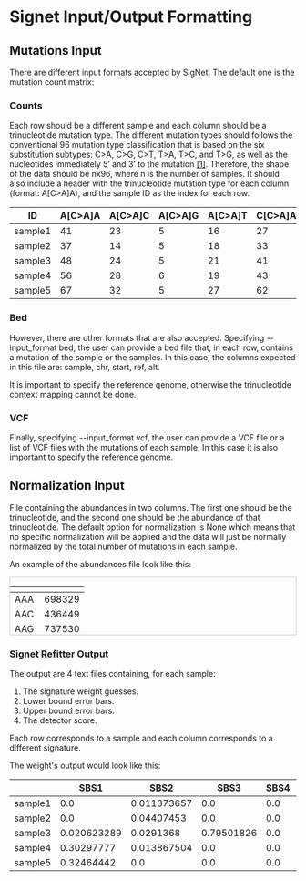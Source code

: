 # Signet Input/Output Formatting

## Mutations Input

There are different input formats accepted by SigNet. The default one is the mutation count matrix:

### Counts

Each row should be a different sample and each column should be a trinucleotide mutation type.
The different mutation types should follows the conventional 96 mutation type classification that is based on the six substitution subtypes: C>A, C>G, C>T, T>A, T>C, and T>G, as well as the nucleotides immediately 5’ and 3’ to the mutation [[1]](#1). Therefore, the shape of the data should be nx96, where n is the number of samples. It should also include a header with the trinucleotide mutation type for each column (format: A[C>A]A), and the sample ID as the index for each row. 

| ID | A[C>A]A | A[C>A]C | A[C>A]G | A[C>A]T | C[C>A]A | C[C>A]C | C[C>A]G | C[C>A]T | G[C>A]A | G[C>A]C | G[C>A]G | G[C>A]T | T[C>A]A | T[C>A]C | T[C>A]G | T[C>A]T | A[C>G]A | A[C>G]C | A[C>G]G | A[C>G]T | C[C>G]A | C[C>G]C | C[C>G]G | C[C>G]T | G[C>G]A | G[C>G]C | G[C>G]G | G[C>G]T | T[C>G]A | T[C>G]C | T[C>G]G | T[C>G]T | A[C>T]A | A[C>T]C | A[C>T]G | A[C>T]T | C[C>T]A | C[C>T]C | C[C>T]G | C[C>T]T | G[C>T]A | G[C>T]C | G[C>T]G | G[C>T]T | T[C>T]A | T[C>T]C | T[C>T]G | T[C>T]T | A[T>A]A | A[T>A]C | A[T>A]G | A[T>A]T | C[T>A]A | C[T>A]C | C[T>A]G | C[T>A]T | G[T>A]A | G[T>A]C | G[T>A]G | G[T>A]T | T[T>A]A | T[T>A]C | T[T>A]G | T[T>A]T | A[T>C]A | A[T>C]C | A[T>C]G | A[T>C]T | C[T>C]A | C[T>C]C | C[T>C]G | C[T>C]T | G[T>C]A | G[T>C]C | G[T>C]G | G[T>C]T | T[T>C]A | T[T>C]C | T[T>C]G | T[T>C]T | A[T>G]A | A[T>G]C | A[T>G]G | A[T>G]T | C[T>G]A | C[T>G]C | C[T>G]G | C[T>G]T | G[T>G]A | G[T>G]C | G[T>G]G | G[T>G]T | T[T>G]A | T[T>G]C | T[T>G]G | T[T>G]T |
| --- | --- | --- | --- | --- | --- | --- | --- | --- | --- | --- | --- | --- | --- | --- | --- | --- | --- | --- | --- | --- | --- | --- | --- | --- | --- | --- | --- | --- | --- | --- | --- | --- | --- | --- | --- | --- | --- | --- | --- | --- | --- | --- | --- | --- | --- | --- | --- | --- | --- | --- | --- | --- | --- | --- | --- | --- | --- | --- | --- | --- | --- | --- | --- | --- | --- | --- | --- | --- | --- | --- | --- | --- | --- | --- | --- | --- | --- | --- | --- | --- | --- | --- | --- | --- | --- | --- | --- | --- | --- | --- | --- | --- | --- | --- | --- | --- |
| sample1 | 41 | 23 | 5 | 16 | 27 | 31 | 9 | 25 | 17 | 15 | 7 | 19 | 15 | 15 | 3 | 38 | 85 | 7 | 12 | 19 | 14 | 5 | 5 | 10 | 16 | 12 | 6 | 15 | 13 | 5 | 5 | 89 | 123 | 21 | 38 | 33 | 41 | 40 | 49 | 52 | 43 | 41 | 50 | 43 | 32 | 44 | 34 | 81 | 26 | 11 | 15 | 21 | 9 | 63 | 14 | 22 | 13 | 14 | 47 | 22 | 22 | 11 | 13 | 20 | 67 | 28 | 29 | 46 | 29 | 39 | 21 | 27 | 20 | 21 | 75 | 27 | 25 | 36 | 16 | 71 | 14 | 13 | 10 | 19 | 6 | 18 | 8 | 10 | 8 | 7 | 15 | 7 | 4 | 12 | 16 | 26 |
| sample2 | 37 | 14 | 5 | 18 | 33 | 16 | 14 | 28 | 13 | 10 | 9 | 12 | 20 | 25 | 4 | 35 | 58 | 15 | 5 | 17 | 11 | 4 | 6 | 12 | 7 | 7 | 8 | 14 | 13 | 9 | 4 | 85 | 119 | 31 | 24 | 34 | 38 | 41 | 32 | 40 | 30 | 29 | 41 | 31 | 35 | 37 | 31 | 55 | 26 | 9 | 17 | 27 | 8 | 38 | 17 | 14 | 6 | 17 | 51 | 22 | 15 | 15 | 7 | 24 | 41 | 30 | 25 | 41 | 22 | 27 | 10 | 32 | 20 | 19 | 54 | 27 | 23 | 36 | 21 | 40 | 17 | 6 | 15 | 9 | 8 | 6 | 10 | 3 | 8 | 8 | 11 | 12 | 12 | 9 | 11 | 34 |
| sample3 | 48 | 24 | 5 | 21 | 41 | 28 | 12 | 35 | 18 | 11 | 9 | 15 | 25 | 17 | 11 | 32 | 88 | 13 | 2 | 21 | 10 | 3 | 1 | 10 | 7 | 7 | 6 | 10 | 20 | 12 | 2 | 78 | 150 | 37 | 37 | 58 | 49 | 47 | 47 | 37 | 38 | 40 | 57 | 55 | 39 | 42 | 31 | 76 | 20 | 20 | 15 | 20 | 15 | 57 | 15 | 16 | 7 | 13 | 55 | 17 | 17 | 17 | 8 | 31 | 67 | 18 | 18 | 39 | 22 | 50 | 18 | 33 | 24 | 12 | 77 | 36 | 30 | 36 | 14 | 68 | 17 | 7 | 19 | 13 | 6 | 13 | 8 | 12 | 2 | 9 | 19 | 12 | 11 | 14 | 17 | 54 |
| sample4 | 56 | 28 | 6 | 19 | 43 | 29 | 12 | 27 | 15 | 15 | 4 | 21 | 32 | 16 | 5 | 45 | 70 | 17 | 2 | 18 | 11 | 7 | 3 | 9 | 16 | 11 | 3 | 18 | 14 | 14 | 0 | 86 | 127 | 44 | 34 | 39 | 41 | 53 | 57 | 36 | 51 | 46 | 56 | 52 | 42 | 62 | 36 | 73 | 21 | 12 | 20 | 21 | 10 | 64 | 21 | 22 | 16 | 7 | 48 | 16 | 30 | 12 | 14 | 26 | 67 | 31 | 33 | 45 | 37 | 37 | 32 | 33 | 17 | 20 | 55 | 26 | 27 | 38 | 12 | 65 | 17 | 12 | 12 | 11 | 6 | 8 | 9 | 5 | 7 | 11 | 27 | 13 | 8 | 12 | 20 | 31 |
| sample5 | 67 | 32 | 5 | 27 | 62 | 36 | 11 | 52 | 32 | 25 | 13 | 30 | 47 | 39 | 8 | 67 | 83 | 12 | 6 | 14 | 11 | 7 | 0 | 13 | 12 | 8 | 10 | 17 | 9 | 13 | 5 | 125 | 162 | 53 | 56 | 56 | 48 | 71 | 60 | 56 | 62 | 70 | 87 | 67 | 52 | 69 | 46 | 91 | 30 | 19 | 24 | 39 | 16 | 55 | 29 | 19 | 21 | 17 | 57 | 22 | 30 | 18 | 18 | 32 | 95 | 41 | 36 | 59 | 36 | 58 | 30 | 44 | 33 | 27 | 90 | 34 | 41 | 36 | 21 | 57 | 19 | 7 | 22 | 11 | 7 | 16 | 9 | 12 | 8 | 11 | 15 | 17 | 8 | 10 | 20 | 46 |

### Bed



However, there are other formats that are also accepted. Specifying --input_format bed, the user can provide a bed file that, in each row, contains a mutation of the sample  or the samples. In this case, the columns expected in this file are: sample, chr, start, ref, alt.

It is important to specify the reference genome, otherwise the trinucleotide context mapping cannot be done.

### VCF

Finally, specifying --input_format vcf, the user can provide a VCF file or a list of VCF files with the mutations of each sample. In this case it is also important to specify the reference genome.

## Normalization Input



File containing the abundances in two columns. The first one should be the trinucleotide, and the second one should be the abundance of that trinucleotide. The default option for normalization is None which means that no specific normalization will be applied and the data will just be normally normalized by the total number of mutations in each sample.

An example of the abundances file look like this:

<div style="height: 100px; overflow-y: auto; border: 1px solid #ccc;">

<table>
    <thead>
        <tr>
            <th></th>
            <th></th>
        </tr>
    </thead>
    <tbody>
        <tr><td>AAA</td><td>698329</td></tr>
        <tr><td>AAC</td><td>436449</td></tr>
        <tr><td>AAG</td><td>737530</td></tr>
        <tr><td>AAT</td><td>416568</td></tr>
        <tr><td>CAA</td><td>600982</td></tr>
        <tr><td>CAC</td><td>519841</td></tr>
        <tr><td>CAG</td><td>909499</td></tr>
        <tr><td>CAT</td><td>490253</td></tr>
        <tr><td>GAA</td><td>747391</td></tr>
        <tr><td>GAC</td><td>481873</td></tr>
        <tr><td>GAG</td><td>738007</td></tr>
        <tr><td>GAT</td><td>453174</td></tr>
        <tr><td>TAA</td><td>243098</td></tr>
        <tr><td>TAC</td><td>307855</td></tr>
        <tr><td>TAG</td><td>174900</td></tr>
        <tr><td>TAT</td><td>285445</td></tr>
        <tr><td>ACA</td><td>570372</td></tr>
        <tr><td>ACC</td><td>530099</td></tr>
        <tr><td>ACG</td><td>216770</td></tr>
        <tr><td>ACT</td><td>425910</td></tr>
        <tr><td>CCA</td><td>761018</td></tr>
        <tr><td>CCC</td><td>664368</td></tr>
        <tr><td>CCG</td><td>338357</td></tr>
        <tr><td>CCT</td><td>686587</td></tr>
        <tr><td>GCA</td><td>612890</td></tr>
        <tr><td>GCC</td><td>698452</td></tr>
        <tr><td>GCG</td><td>289058</td></tr>
        <tr><td>GCT</td><td>617328</td></tr>
        <tr><td>TCA</td><td>567719</td></tr>
        <tr><td>TCC</td><td>557411</td></tr>
        <tr><td>TCG</td><td>190380</td></tr>
        <tr><td>TCT</td><td>495949</td></tr>
        <tr><td>AGA</td><td>797782</td></tr>
        <tr><td>AGC</td><td>680942</td></tr>
        <tr><td>AGG</td><td>648844</td></tr>
        <tr><td>AGT</td><td>427683</td></tr>
        <tr><td>CGA</td><td>231066</td></tr>
        <tr><td>CGC</td><td>289095</td></tr>
        <tr><td>CGG</td><td>336285</td></tr>
        <tr><td>CGT</td><td>178119</td></tr>
        <tr><td>GGA</td><td>759821</td></tr>
        <tr><td>GGC</td><td>640772</td></tr>
        <tr><td>GGG</td><td>540477</td></tr>
        <tr><td>GGT</td><td>359468</td></tr>
        <tr><td>TGA</td><td>627645</td></tr>
        <tr><td>TGC</td><td>608043</td></tr>
        <tr><td>TGG</td><td>776144</td></tr>
        <tr><td>TGT</td><td>469233</td></tr>
        <tr><td>ATA</td><td>258515</td></tr>
        <tr><td>ATC</td><td>419516</td></tr>
        <tr><td>ATG</td><td>586183</td></tr>
        <tr><td>ATT</td><td>378712</td></tr>
        <tr><td>CTA</td><td>287063</td></tr>
        <tr><td>CTC</td><td>557813</td></tr>
        <tr><td>CTG</td><td>895650</td></tr>
        <tr><td>CTT</td><td>485231</td></tr>
        <tr><td>GTA</td><td>208254</td></tr>
        <tr><td>GTC</td><td>346293</td></tr>
        <tr><td>GTG</td><td>572729</td></tr>
        <tr><td>GTT</td><td>306524</td></tr>
        <tr><td>TTA</td><td>256116</td></tr>
        <tr><td>TTC</td><td>487837</td></tr>
        <tr><td>TTG</td><td>426503</td></tr>
        <tr><td>TTT</td><td>438956</td></tr>
    </tbody>
</table>

</div>


### Signet Refitter Output

The output are 4 text files containing, for each sample:
1. The signature weight guesses.
2. Lower bound error bars.
3. Upper bound error bars.
4. The detector score.

Each row corresponds to a sample and each column corresponds to a different signature.

The weight's output would look like this: 

| | SBS1| SBS2| SBS3| SBS4| SBS5| SBS6| SBS7a| SBS7b| SBS7c| SBS7d| SBS8| SBS9| SBS10a| SBS10b| SBS11| SBS12| SBS13| SBS14| SBS15| SBS16| SBS17a| SBS17b| SBS18| SBS19| SBS20| SBS21| SBS22| SBS23| SBS24| SBS25| SBS26| SBS27| SBS28| SBS29| SBS30| SBS31| SBS32| SBS33| SBS34| SBS35| SBS36| SBS37| SBS38| SBS39| SBS40| SBS41| SBS42| SBS43| SBS44| SBS45| SBS46| SBS47| SBS48| SBS49| SBS50| SBS51| SBS52| SBS53| SBS54| SBS55| SBS56| SBS57| SBS58| SBS59| SBS60| SBS84| SBS85| SBS86| SBS87| SBS88| SBS89| SBS90| Unknown |
| --- | --- | --- | --- | --- | --- | --- | --- | --- | --- | --- | --- | --- | --- | --- | --- | --- | --- | --- | --- | --- | --- | --- | --- | --- | --- | --- | --- | --- | --- | --- | --- | --- | --- | --- | --- | --- | --- | --- | --- | --- | --- | --- | --- | --- | --- | --- | --- | --- | --- | --- | --- | --- | --- | --- | --- | --- | --- | --- | --- | --- | --- | --- | --- | --- | --- | --- | --- | --- | --- | --- | --- | --- | --- |
|sample1| 0.0| 0.011373657| 0.0| 0.0| 0.0| 0.0| 0.0| 0.0| 0.0| 0.0| 0.0| 0.0| 0.09554387| 0.0| 0.028311478| 0.0| 0.025709331| 0.0| 0.0| 0.0| 0.0| 0.0| 0.0| 0.026231365| 0.0| 0.102276586| 0.0| 0.0| 0.05594749| 0.0| 0.0| 0.0| 0.0| 0.0| 0.0| 0.0| 0.022387402| 0.0| 0.0| 0.05920576| 0.0| 0.0| 0.0| 0.20035994| 0.0| 0.0| 0.0| 0.0| 0.13489234| 0.0| 0.0| 0.0| 0.043502145| 0.0| 0.0| 0.0| 0.0| 0.0| 0.04187152| 0.0| 0.0| 0.0| 0.0| 0.12799643| 0.0| 0.0| 0.0| 0.0| 0.0| 0.0| 0.0| 0.0| 0.024390638 |
| sample2| 0.0| 0.04407453| 0.0| 0.0| 0.0| 0.0| 0.0| 0.0| 0.09683562| 0.0| 0.0| 0.0| 0.0| 0.0| 0.0| 0.0| 0.017493004| 0.010427136| 0.0| 0.12316588| 0.033200223| 0.0| 0.055034526| 0.0| 0.20925371| 0.0| 0.0| 0.0| 0.0| 0.0| 0.0| 0.0| 0.0| 0.018737758| 0.0| 0.0| 0.0| 0.0| 0.0| 0.0| 0.0| 0.0| 0.0| 0.0| 0.0| 0.0| 0.0| 0.0| 0.0| 0.0| 0.0| 0.0| 0.0| 0.0| 0.061912738| 0.03293125| 0.013076979| 0.0| 0.0| 0.068620875| 0.05564928| 0.0| 0.03608794| 0.0| 0.010005509| 0.0| 0.0| 0.09760389| 0.0| 0.0| 0.0| 0.0| 0.015889168 |
| sample3| 0.020623289| 0.0291368| 0.79501826| 0.0| 0.0| 0.0| 0.0| 0.0| 0.0| 0.0| 0.05595904| 0.0| 0.0| 0.0| 0.0| 0.0| 0.032755993| 0.0| 0.0| 0.0| 0.0| 0.0| 0.0| 0.0| 0.0| 0.0| 0.0| 0.0| 0.0| 0.0| 0.0| 0.0| 0.0| 0.0| 0.0| 0.0| 0.0| 0.0| 0.0| 0.0| 0.0| 0.0| 0.0| 0.0| 0.04497706| 0.0| 0.0| 0.0| 0.0| 0.0| 0.0| 0.0| 0.0| 0.0| 0.0| 0.0| 0.0| 0.0| 0.0| 0.0| 0.0| 0.0| 0.0| 0.0| 0.0| 0.0| 0.0| 0.0| 0.0| 0.0| 0.0| 0.0| 0.021529555 |
| sample4| 0.30297777| 0.013867504| 0.0| 0.0| 0.4331048| 0.0| 0.0| 0.0| 0.0| 0.0| 0.0| 0.0| 0.0| 0.0| 0.0| 0.0| 0.011840954| 0.0| 0.0| 0.0| 0.0| 0.0| 0.09353717| 0.0| 0.0| 0.0| 0.0| 0.0| 0.0| 0.0| 0.0| 0.0| 0.0| 0.0| 0.0| 0.0| 0.0| 0.0| 0.0| 0.0| 0.0| 0.0| 0.0| 0.0| 0.14116676| 0.0| 0.0| 0.0| 0.0| 0.0| 0.0| 0.0| 0.0| 0.0| 0.0| 0.0| 0.0| 0.0| 0.0| 0.0| 0.0| 0.0| 0.0| 0.0| 0.0| 0.0| 0.0| 0.0| 0.0| 0.0| 0.0| 0.0| 0.0035050511 |
| sample5| 0.32464442| 0.0| 0.0| 0.0| 0.5292391| 0.04437277| 0.0| 0.0| 0.0| 0.0| 0.0| 0.0| 0.0| 0.0| 0.0| 0.0| 0.0| 0.0| 0.0| 0.0| 0.01917128| 0.042479694| 0.0| 0.0| 0.0| 0.0| 0.0| 0.0| 0.0| 0.0| 0.0| 0.0| 0.0| 0.0| 0.0| 0.0| 0.0| 0.0| 0.0| 0.0| 0.0| 0.0| 0.0| 0.0| 0.0| 0.0| 0.0| 0.0| 0.0| 0.0| 0.0| 0.0| 0.0| 0.0| 0.0| 0.0| 0.0| 0.0| 0.0| 0.0| 0.0| 0.0| 0.0| 0.0| 0.0| 0.0| 0.0| 0.0| 0.0| 0.0| 0.0| 0.0| 0.040092707 |
